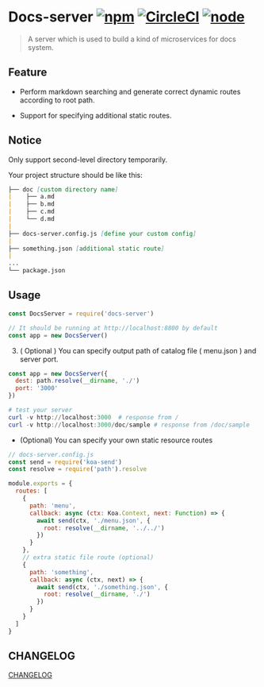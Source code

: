 # Docs-server [![npm](https://img.shields.io/npm/v/docs-server.svg)](https://www.npmjs.com/package/docs-server) [![CircleCI](https://circleci.com/gh/lbwa/docs-server.svg?style=svg)](https://circleci.com/gh/lbwa/docs-server) [![node](https://img.shields.io/node/v/docs-server.svg)](https://www.npmjs.com/package/docs-server)

> A server which is used to build a kind of microservices for docs system.

## Feature

- Perform markdown searching and generate correct dynamic routes according to root path.

- Support for specifying additional static routes.

## Notice

Only support second-level directory temporarily.

Your project structure should be like this:

```markdown
├── doc [custom directory name]
|    ├── a.md
|    ├── b.md
|    ├── c.md
|    └── d.md
|
├── docs-server.config.js [define your custom config]
|
├── something.json [additional static route]
|
...
└── package.json
```

## Usage

```js
const DocsServer = require('docs-server')

// It should be running at http://localhost:8800 by default
const app = new DocsServer()
```

3. ( Optional ) You can specify output path of catalog file ( menu.json ) and server port.

```js
const app = new DocsServer({
  dest: path.resolve(__dirname, './')
  port: '3000'
})
```

```powershell
# test your server
curl -v http://localhost:3000  # response from /
curl -v http://localhost:3000/doc/sample # response from /doc/sample
```

- (Optional) You can specify your own static resource routes

```js
// docs-server.config.js
const send = require('koa-send')
const resolve = require('path').resolve

module.exports = {
  routes: [
    {
      path: 'menu',
      callback: async (ctx: Koa.Context, next: Function) => {
        await send(ctx, './menu.json', {
          root: resolve(__dirname, '../../')
        })
      }
    },
    // extra static file route (optional)
    {
      path: 'something',
      callback: async (ctx, next) => {
        await send(ctx, './something.json', {
          root: resolve(__dirname, './')
        })
      }
    }
  ]
}
```

## CHANGELOG

[CHANGELOG](./CHANGELOG.md)
